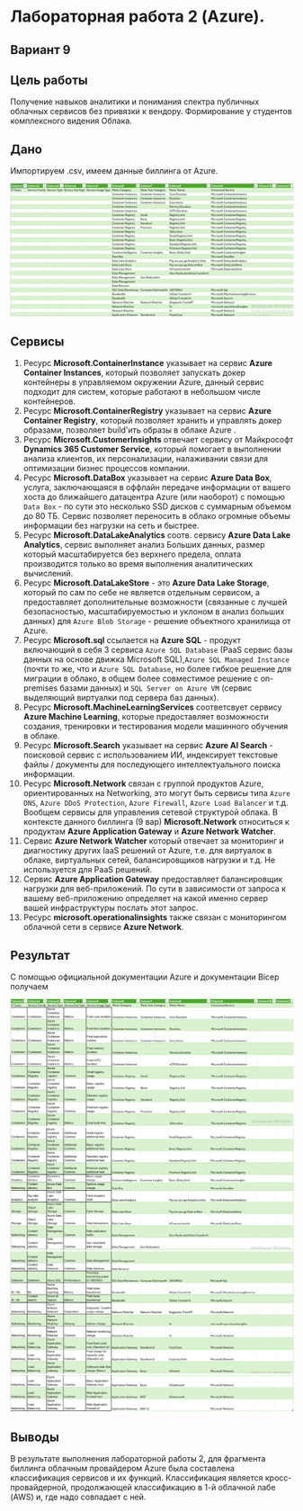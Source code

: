 # Лабораторная работа 2 (Azure). 
## Вариант 9

## Цель работы
Получение навыков аналитики и понимания спектра публичных облачных сервисов без привязки к вендору. Формирование у студентов комплексного видения Облака. 

## Дано

Импортируем .csv, имеем данные биллинга от Azure.

![image](inpCloud2.PNG)


## Сервисы

1. Ресурс **Microsoft.ContainerInstance** указывает на сервис **Azure Container Instances**, который позволяет запускать докер контейнеры в управляемом окружении Azure, данный сервис подходит для систем, которые работают в небольшом числе контейнеров.
2. Ресурс **Microsoft.ContainerRegistry** указывает на сервис **Azure Container Registry**, который позволяет хранить и управлять докер образами, позволяет build'ить образы в облаке Azure .
3. Ресурс **Microsoft.CustomerInsights** отвечает сервису от Майкрософт **Dynamics 365 Customer Service**, который помогает в выполнении анализа клиентов, их персонализации, налаживании связи для оптимизации бизнес процессов компании.
4. Ресурс **Microsoft.DataBox** указывает на сервис **Azure Data Box**, услуга, заключающаяся в оффлайн передаче информации от вашего хоста до ближайшего датацентра Azure (или наоборот) с помощью `Data Box` - по сути это несколько SSD дисков с суммарным объемом до 80 ТБ. Сервис позволяет переносить в облако огромные объемы информации без нагрузки на сеть и быстрее.
5. Ресурс **Microsoft.DataLakeAnalytics** соотв. сервису **Azure Data Lake Analytics**, сервис выполняет анализ Больших данных, размер который масштабируется без верхнего предела, оплата производится только во время выполнения аналитических вычислений.
6. Ресурс **Microsoft.DataLakeStore** - это **Azure Data Lake Storage**, который по сам по себе не является отдельным сервисом, а предоставляет дополнительные возможности (связанные с лучшей безопасностью, масштабируемостью и уклоном в анализ больших данных) для `Azure Blob Storage` - решение объектного хранилища от Azure.
7. Ресурс **Microsoft.sql** ссылается на **Azure SQL** - продукт включающий в себя 3 сервиса `Azure SQL Database` (PaaS сервис базы данных на основе движка Microsoft SQL),`Azure SQL Managed Instance` (почти то же, что и `Azure SQL Database`, но более гибкое решение для миграции в облако, в общем более совместимое решение с on-premises базами данных) и `SQL Server on Azure VM` (сервис выделяющий виртуалки под сервера баз данных).
8. Ресурс **Microsoft.MachineLearningServices** соответсвует сервису **Azure Machine Learning**, которые предоставляет возможности создания, тренировки и тестирования модели машинного обучения в облаке. 
9. Ресурс **Microsoft.Search** указывает на сервис **Azure AI Search** - поисковой сервис с использованием ИИ, индексирует текстовые файлы / документы для последующего интеллектуального поиска информации.  
10. Ресурс **Microsoft.Network** связан с группой продуктов Azure, ориентированных на Networking, это могут быть сервисы типа `Azure DNS`, `Azure DDoS Protection`, `Azure Firewall`, `Azure Load Balancer` и т.д. Вообщем сервисы для управления сетевой структурой облака. В контексте данного биллинга (9 вар) **Microsoft.Network** относиться к продуктам **Azure Application Gateway** и **Azure Network Watcher**.
11. Сервис **Azure Network Watcher** который отвечает за мониторинг и диагностику других IaaS решений от Azure, т.е. для виртуалок в облаке, виртуальных сетей, балансировщиков нагрузки и т.д. Не используется для PaaS решений.
12. Сервис **Azure Application Gateway** предоставляет балансировщик нагрузки для веб-приложений. По сути в зависимости от запроса к вашему веб-приложению определяет на какой именно сервер вашей инфраструктуры послать этот запрос. 
13. Ресурс **microsoft.operationalinsights** также связан с мониторингом облачной сети в сервисе **Azure Network**.

## Результат
С помощью официальной документации Azure и документации Bicep получаем

![image](outCloud2_1.PNG)
![image](outCloud2_2.PNG)
![image](outCloud2_3.PNG)
![image](outCloud2_4.PNG)


## Выводы
В результате выполнения лабораторной работы 2, для фрагмента биллинга облачным провайдером Azure была составлена классификация сервисов и их функций. Классификация является кросс-провайдерной, продолжающей классификацию в 1-й облачной лабе (AWS) и, где надо совпадает с ней.
